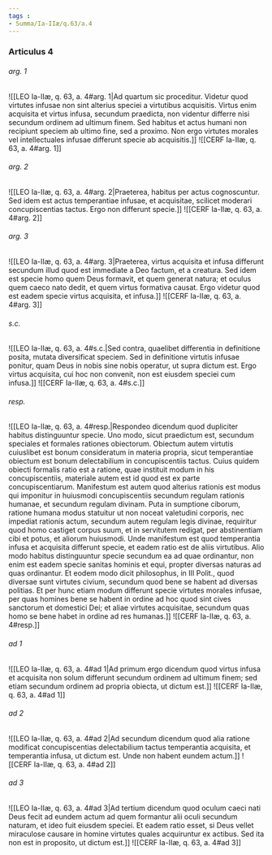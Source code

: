 ```yaml
---
tags : 
- Summa/Ia-IIæ/q.63/a.4
---
```


### Articulus 4

###### arg. 1
![[LEO Ia-IIæ, q. 63, a. 4#arg. 1|Ad quartum sic proceditur. Videtur quod virtutes infusae non sint alterius speciei a virtutibus acquisitis. Virtus enim acquisita et virtus infusa, secundum praedicta, non videntur differre nisi secundum ordinem ad ultimum finem. Sed habitus et actus humani non recipiunt speciem ab ultimo fine, sed a proximo. Non ergo virtutes morales vel intellectuales infusae differunt specie ab acquisitis.]]
![[CERF Ia-IIæ, q. 63, a. 4#arg. 1]]

###### arg. 2
![[LEO Ia-IIæ, q. 63, a. 4#arg. 2|Praeterea, habitus per actus cognoscuntur. Sed idem est actus temperantiae infusae, et acquisitae, scilicet moderari concupiscentias tactus. Ergo non differunt specie.]]
![[CERF Ia-IIæ, q. 63, a. 4#arg. 2]]

###### arg. 3
![[LEO Ia-IIæ, q. 63, a. 4#arg. 3|Praeterea, virtus acquisita et infusa differunt secundum illud quod est immediate a Deo factum, et a creatura. Sed idem est specie homo quem Deus formavit, et quem generat natura; et oculus quem caeco nato dedit, et quem virtus formativa causat. Ergo videtur quod est eadem specie virtus acquisita, et infusa.]]
![[CERF Ia-IIæ, q. 63, a. 4#arg. 3]]

###### s.c.
![[LEO Ia-IIæ, q. 63, a. 4#s.c.|Sed contra, quaelibet differentia in definitione posita, mutata diversificat speciem. Sed in definitione virtutis infusae ponitur, quam Deus in nobis sine nobis operatur, ut supra dictum est. Ergo virtus acquisita, cui hoc non convenit, non est eiusdem speciei cum infusa.]]
![[CERF Ia-IIæ, q. 63, a. 4#s.c.]]

###### resp.
![[LEO Ia-IIæ, q. 63, a. 4#resp.|Respondeo dicendum quod dupliciter habitus distinguuntur specie. Uno modo, sicut praedictum est, secundum speciales et formales rationes obiectorum. Obiectum autem virtutis cuiuslibet est bonum consideratum in materia propria, sicut temperantiae obiectum est bonum delectabilium in concupiscentiis tactus. Cuius quidem obiecti formalis ratio est a ratione, quae instituit modum in his concupiscentiis, materiale autem est id quod est ex parte concupiscentiarum. Manifestum est autem quod alterius rationis est modus qui imponitur in huiusmodi concupiscentiis secundum regulam rationis humanae, et secundum regulam divinam. Puta in sumptione ciborum, ratione humana modus statuitur ut non noceat valetudini corporis, nec impediat rationis actum, secundum autem regulam legis divinae, requiritur quod homo castiget corpus suum, et in servitutem redigat, per abstinentiam cibi et potus, et aliorum huiusmodi. Unde manifestum est quod temperantia infusa et acquisita differunt specie, et eadem ratio est de aliis virtutibus. Alio modo habitus distinguuntur specie secundum ea ad quae ordinantur, non enim est eadem specie sanitas hominis et equi, propter diversas naturas ad quas ordinantur. Et eodem modo dicit philosophus, in III Polit., quod diversae sunt virtutes civium, secundum quod bene se habent ad diversas politias. Et per hunc etiam modum differunt specie virtutes morales infusae, per quas homines bene se habent in ordine ad hoc quod sint cives sanctorum et domestici Dei; et aliae virtutes acquisitae, secundum quas homo se bene habet in ordine ad res humanas.]]
![[CERF Ia-IIæ, q. 63, a. 4#resp.]]

###### ad 1
![[LEO Ia-IIæ, q. 63, a. 4#ad 1|Ad primum ergo dicendum quod virtus infusa et acquisita non solum differunt secundum ordinem ad ultimum finem; sed etiam secundum ordinem ad propria obiecta, ut dictum est.]]
![[CERF Ia-IIæ, q. 63, a. 4#ad 1]]

###### ad 2
![[LEO Ia-IIæ, q. 63, a. 4#ad 2|Ad secundum dicendum quod alia ratione modificat concupiscentias delectabilium tactus temperantia acquisita, et temperantia infusa, ut dictum est. Unde non habent eundem actum.]]
![[CERF Ia-IIæ, q. 63, a. 4#ad 2]]

###### ad 3
![[LEO Ia-IIæ, q. 63, a. 4#ad 3|Ad tertium dicendum quod oculum caeci nati Deus fecit ad eundem actum ad quem formantur alii oculi secundum naturam, et ideo fuit eiusdem speciei. Et eadem ratio esset, si Deus vellet miraculose causare in homine virtutes quales acquiruntur ex actibus. Sed ita non est in proposito, ut dictum est.]]
![[CERF Ia-IIæ, q. 63, a. 4#ad 3]]

